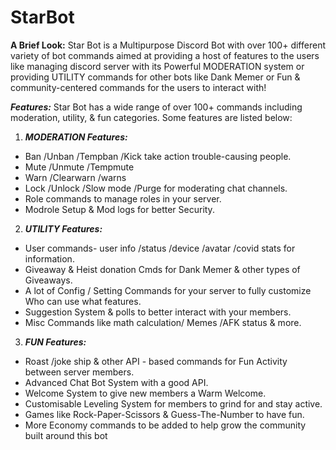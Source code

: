 # StarBot
**A Brief Look:**
Star Bot is a Multipurpose Discord Bot with over 100+ different variety of bot commands aimed at providing a host of features to the users like managing discord server with its Powerful MODERATION system or providing UTILITY commands for other bots like Dank Memer or Fun & community-centered commands for the users to interact with!

_**Features:**_
Star Bot has a wide range of over 100+ commands including moderation, utility, & fun categories.
Some features are listed below:

1. _**MODERATION Features:**_
- Ban /Unban /Tempban /Kick take action trouble-causing people.
- Mute /Unmute /Tempmute
- Warn /Clearwarn /warns
- Lock /Unlock /Slow mode /Purge for moderating chat channels.
- Role commands to manage roles in your server.
- Modrole Setup & Mod logs for better Security.

2. _**UTILITY Features:**_
- User commands- user info /status /device /avatar /covid stats for information.
- Giveaway & Heist donation Cmds for Dank Memer & other types of Giveaways.
- A lot of Config / Setting Commands for your server to fully customize Who can use what features.
- Suggestion System & polls to better interact with your members.
- Misc Commands like math calculation/ Memes /AFK status & more.

3. _**FUN Features:**_
- Roast /joke ship & other API - based commands for Fun Activity between server members.
- Advanced Chat Bot System with a good API.
- Welcome System to give new members a Warm Welcome.
- Customisable Leveling System for members to grind for and stay active.
- Games like Rock-Paper-Scissors & Guess-The-Number to have fun.
- More Economy commands to be added to help grow the community built around this bot
